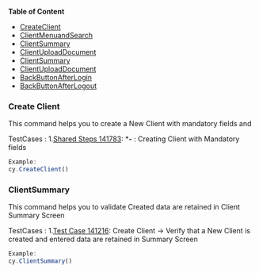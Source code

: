 **Table of Content**

- [CreateClient](#create-client)
- [ClientMenuandSearch](/cypress/support/cmdClients.js#L231)
- [ClientSummary](/cypress/support/cmdClients.js#L275)
- [ClientUploadDocument](/cypress/support/cmdClients.js#L400)
- [ClientSummary](/cypress/support/cmdClients.js#L275)
- [ClientUploadDocument](/cypress/support/cmdClients.js#L231)
- [BackButtonAfterLogin](/cypress/support/cmdClients.js#L535)
- [BackButtonAfterLogout](/cypress/support/cmdClients.js#L564)

### Create Client

This command helps you to create a New Client with mandatory fields and

TestCases :
1.[Shared Steps 141783](https://******.*.com/*******/Network%20and%20Operations/_workitems/edit/141783): ****-*** : Creating Client with Mandatory fields

```javascript
Example: 
cy.CreateClient()
```

### ClientSummary

This command helps you to validate Created data are retained in Client Summary Screen

TestCases :
1.[Test Case 141216](https://******.*.com/*******/Network%20and%20Operations/_workitems/edit/141216): Create Client -> Verify that a New Client is created and entered data are retained in Summary Screen

```javascript
Example: 
cy.ClientSummary()
```
